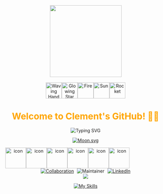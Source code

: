 <div align="center">

  <!-- Knock Code Pictures -->
  <picture>
    <source media="(prefers-color-scheme: dark)" srcset="https://cdn.jsdelivr.net/gh/sun0225SUN/sun0225SUN/assets/images/coding.gif" />
    <source media="(prefers-color-scheme: light)" srcset="https://cdn.jsdelivr.net/gh/sun0225SUN/sun0225SUN/assets/images/developer.svg" height="225px" />
    <img src="https://cdn.jsdelivr.net/gh/sun0225SUN/sun0225SUN/assets/images/coding.gif" />
  </picture>

  <!-- for beauty -->
  <div>&nbsp;</div>

  <!-- Dynamic Emojis -->
  <div style="display: flex; justify-content: center; align-items: center;">
    <img src="https://raw.githubusercontent.com/Tarikul-Islam-Anik/Animated-Fluent-Emojis/master/Emojis/Hand%20gestures/Waving%20Hand.png" alt="Waving Hand" width="50" height="50" />
    <img src="https://raw.githubusercontent.com/Tarikul-Islam-Anik/Animated-Fluent-Emojis/master/Emojis/Travel%20and%20places/Glowing%20Star.png" alt="Glowing Star" width="50" height="50" />
    <img src="https://raw.githubusercontent.com/Tarikul-Islam-Anik/Animated-Fluent-Emojis/master/Emojis/Travel%20and%20places/Fire.png" alt="Fire" width="50" height="50" />
    <img src="https://raw.githubusercontent.com/Tarikul-Islam-Anik/Animated-Fluent-Emojis/master/Emojis/Travel%20and%20places/Sun.png" alt="Sun" width="50" height="50" />  
    <img src="https://raw.githubusercontent.com/Tarikul-Islam-Anik/Animated-Fluent-Emojis/master/Emojis/Travel%20and%20places/Rocket.png" alt="Rocket" width="50" height="50" />
  </div>

  <!-- Welcome words -->
  <h1 style="color: #FFA500;">Welcome to Clement's GitHub! 👨‍💻</h1>

  <!-- World Peaceful words -->
  ![Typing SVG](https://readme-typing-svg.demolab.com/?lines=Building+Cool+Things+One+Line+At+A+Time!)

  <!-- Moon Emoji -->
  [![Moon.svg](https://moon-svg.minung.dev/moon.svg?size=200&theme=ray&rotate=148)](https://moon-svg.minung.dev)

  <!-- Dynamic Skills Logo -->
  <div style="display: flex; align-items: flex-start;">
    <img src="https://techstack-generator.vercel.app/cpp-icon.svg" alt="icon" width="65" height="65" />
    <img src="https://techstack-generator.vercel.app/python-icon.svg" alt="icon" width="65" height="65" />
    <img src="https://techstack-generator.vercel.app/github-icon.svg" alt="icon" width="65" height="65" />
    <img src="https://techstack-generator.vercel.app/docker-icon.svg" alt="icon" width="65" height="65" />
    <img src="https://techstack-generator.vercel.app/raspberrypi-icon.svg" alt="icon" width="65" height="65" />
    <img src="https://techstack-generator.vercel.app/react-icon.svg" alt="icon" width="65" height="65" />
  </div>

  <!-- Little Logo -->
  <div style="display: flex; flex-direction: column; align-items: center; gap: 15px;">
    <div style="display: flex; justify-content: center; gap: 10px;">
      <a href="https://GitHub.com/clementboyz">
        <img src="https://img.shields.io/badge/Looking%20For%20Collaboration%20-%20Yes-green.svg" alt="Collaboration" />
      </a>
      <img src="https://img.shields.io/badge/maintainer-Clement-blue" alt="Maintainer">
      <a href="https://linkedin.com/in/clement1221">
        <img src="https://img.shields.io/badge/LinkedIn-Clement-blue" alt="LinkedIn">
      </a>
    </div>
  </div>

  <!-- Motto -->
  <img src="https://quotes-github-readme.vercel.app/api?type=horizontal&theme=dark&quote=Building+Tech+For+Tomorrow.&author=Clement" />

  <!-- Skills Emoji -->
  [![My Skills](https://skillicons.dev/icons?i=c,cpp,py,typescript,react,docker,postgresql,github,git&theme=dark&perline=7)](https://skillicons.dev)

